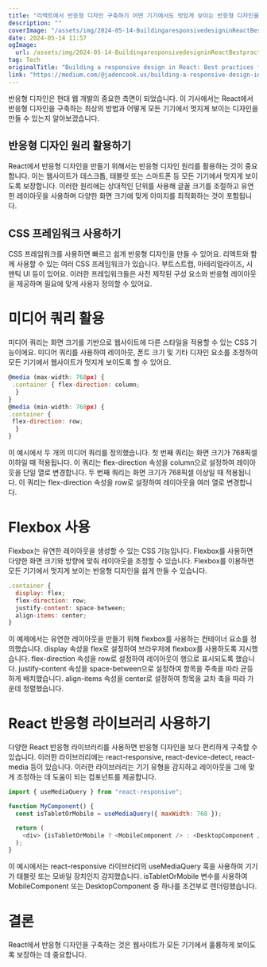 ```yaml
---
title: "리액트에서 반응형 디자인 구축하기 어떤 기기에서도 멋있게 보이는 반응형 디자인을 만들기 위한 최상의 방법"
description: ""
coverImage: "/assets/img/2024-05-14-BuildingaresponsivedesigninReactBestpracticesforcreatingaresponsivedesignthatlooksgreatonanydevice_0.png"
date: 2024-05-14 11:57
ogImage: 
  url: /assets/img/2024-05-14-BuildingaresponsivedesigninReactBestpracticesforcreatingaresponsivedesignthatlooksgreatonanydevice_0.png
tag: Tech
originalTitle: "Building a responsive design in React: Best practices for creating a responsive design that looks great on any device."
link: "https://medium.com/@jadencook.us/building-a-responsive-design-in-react-best-practices-for-creating-a-responsive-design-that-looks-72c11d0854fd"
---
```



반응형 디자인은 현대 웹 개발의 중요한 측면이 되었습니다. 이 기사에서는 React에서 반응형 디자인을 구축하는 최상의 방법과 어떻게 모든 기기에서 멋지게 보이는 디자인을 만들 수 있는지 알아보겠습니다.

## 반응형 디자인 원리 활용하기

React에서 반응형 디자인을 만들기 위해서는 반응형 디자인 원리를 활용하는 것이 중요합니다. 이는 웹사이트가 데스크톱, 태블릿 또는 스마트폰 등 모든 기기에서 멋지게 보이도록 보장합니다. 이러한 원리에는 상대적인 단위를 사용해 글꼴 크기를 조절하고 유연한 레이아웃을 사용하며 다양한 화면 크기에 맞게 이미지를 최적화하는 것이 포함됩니다.

## CSS 프레임워크 사용하기



CSS 프레임워크를 사용하면 빠르고 쉽게 반응형 디자인을 만들 수 있어요. 리액트와 함께 사용할 수 있는 여러 CSS 프레임워크가 있습니다. 부트스트랩, 마테리얼라이즈, 시맨틱 UI 등이 있어요. 이러한 프레임워크들은 사전 제작된 구성 요소와 반응형 레이아웃을 제공하며 필요에 맞게 사용자 정의할 수 있어요.

# 미디어 쿼리 활용

미디어 쿼리는 화면 크기를 기반으로 웹사이트에 다른 스타일을 적용할 수 있는 CSS 기능이에요. 미디어 쿼리를 사용하여 레이아웃, 폰트 크기 및 기타 디자인 요소를 조정하여 모든 기기에서 웹사이트가 멋지게 보이도록 할 수 있어요.

```js
@media (max-width: 768px) {
 .container { flex-direction: column;
  } 
} 
@media (min-width: 768px) { 
.container {
 flex-direction: row; 
  } 
}
```



이 예시에서 두 개의 미디어 쿼리를 정의했습니다. 첫 번째 쿼리는 화면 크기가 768픽셀 이하일 때 적용됩니다. 이 쿼리는 flex-direction 속성을 column으로 설정하여 레이아웃을 단일 열로 변경합니다. 두 번째 쿼리는 화면 크기가 768픽셀 이상일 때 적용됩니다. 이 쿼리는 flex-direction 속성을 row로 설정하여 레이아웃을 여러 열로 변경합니다.

# Flexbox 사용

Flexbox는 유연한 레이아웃을 생성할 수 있는 CSS 기능입니다. Flexbox를 사용하면 다양한 화면 크기와 방향에 맞춰 레이아웃을 조정할 수 있습니다. Flexbox를 이용하면 모든 기기에서 멋지게 보이는 반응형 디자인을 쉽게 만들 수 있습니다.

```js
.container {
  display: flex;
  flex-direction: row;
  justify-content: space-between;
  align-items: center;
}
```



이 예제에서는 유연한 레이아웃을 만들기 위해 flexbox를 사용하는 컨테이너 요소를 정의했습니다. display 속성을 flex로 설정하여 브라우저에 flexbox를 사용하도록 지시했습니다. flex-direction 속성을 row로 설정하여 레이아웃이 행으로 표시되도록 했습니다. justify-content 속성을 space-between으로 설정하여 항목을 주축을 따라 균등하게 배치했습니다. align-items 속성을 center로 설정하여 항목을 교차 축을 따라 가운데 정렬했습니다.

# React 반응형 라이브러리 사용하기

다양한 React 반응형 라이브러리를 사용하면 반응형 디자인을 보다 편리하게 구축할 수 있습니다. 이러한 라이브러리에는 react-responsive, react-device-detect, react-media 등이 있습니다. 이러한 라이브러리는 기기 유형을 감지하고 레이아웃을 그에 맞게 조정하는 데 도움이 되는 컴포넌트를 제공합니다.

```js
import { useMediaQuery } from "react-responsive";

function MyComponent() {
  const isTabletOrMobile = useMediaQuery({ maxWidth: 768 });

  return (
    <div> {isTabletOrMobile ? <MobileComponent /> : <DesktopComponent />} </div>
  );
}
```



이 예시에서는 react-responsive 라이브러리의 useMediaQuery 훅을 사용하여 기기가 태블릿 또는 모바일 장치인지 감지했습니다. isTabletOrMobile 변수를 사용하여 MobileComponent 또는 DesktopComponent 중 하나를 조건부로 렌더링했습니다.

# 결론

React에서 반응형 디자인을 구축하는 것은 웹사이트가 모든 기기에서 훌륭하게 보이도록 보장하는 데 중요합니다.